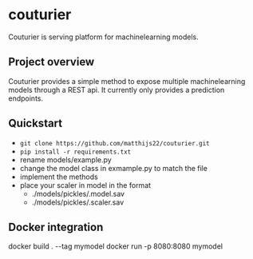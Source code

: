 # couturier
Couturier is serving platform for machinelearning models.

## Project overview
Couturier provides a simple method to expose multiple machinelearning models through a REST api. It currently only provides a prediction endpoints.  

## Quickstart
* `git clone https://github.com/matthijs22/couturier.git`
* `pip install -r requirements.txt`
* rename models/example.py
* change the model class in exmample.py to match the file
* implement the methods
* place your scaler in model in the format
    * ./models/pickles/<modelname>.model.sav
    * ./models/pickles/<modelname>.scaler.sav

## Docker integration
docker build . --tag mymodel
docker run -p 8080:8080 mymodel